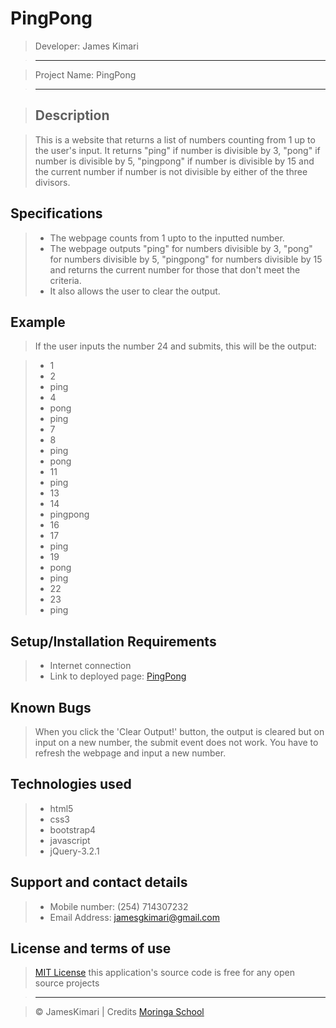 # PingPong

> Developer: James Kimari

> --------------------------------------------------------------------------------

> Project Name: PingPong

> --------------------------------------------------------------------------------

> ## Description

> This is a website that returns a list of numbers counting from 1 up to the user's input. It returns "ping" if number is divisible by 3, "pong" if number is divisible by 5, "pingpong" if number is divisible by 15 and the current number if number is not divisible by either of the three divisors.

## Specifications
> - The webpage counts from 1 upto to the inputted number.
> - The webpage outputs "ping" for numbers divisible by 3, "pong" for numbers divisible by 5, "pingpong" for numbers divisible by 15 and returns the current number for those that don't meet the criteria.
> - It also allows the user to clear the output.

## Example
> If the user inputs the number 24 and submits, this will be the output:

> - 1
> - 2
> - ping
> - 4
> - pong
> - ping
> - 7
> - 8
> - ping
> - pong
> - 11
> - ping
> - 13
> - 14
> - pingpong
> - 16
> - 17
> - ping
> - 19
> - pong
> - ping
> - 22
> - 23
> - ping

## Setup/Installation Requirements

> - Internet connection
> - Link to deployed page: [PingPong](https://JamesKimari.github.io/Pingpong/)

## Known Bugs

> When you click the 'Clear Output!' button, the output is cleared but on input on a new number, the submit event does not work. You have to refresh the webpage and input a new number.

## Technologies used

> - html5
> - css3
> - bootstrap4
> - javascript
> - jQuery-3.2.1

## Support and contact details

> - Mobile number: (254) 714307232
> - Email Address: jamesgkimari@gmail.com

## License and terms of use

> [MIT License](license) this application's source code is free for any open source projects

> --------------------------------------------------------------------------------

> © JamesKimari | Credits [Moringa School](https://moringaschool.com/)
